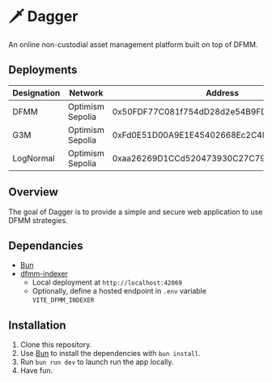# 🗡️ Dagger

An online non-custodial asset management platform built on top of DFMM.

## Deployments

| Designation  |  Network  |  Address |
|--- | --- | --- |
| DFMM  |  Optimism Sepolia  |  0x50FDF77C081f754dD28d2e54B9FD7E0eE14B7a69 |
| G3M  |  Optimism Sepolia  |  0xFd0E51D00A9E1E45402668Ec2C4FdC87AC8f2475 |
| LogNormal  |  Optimism Sepolia  |  0xaa26269D1CCd520473930C27C79EcB523Ac89B21 |


## Overview

The goal of Dagger is to provide a simple and secure web application to use DFMM strategies.

## Dependancies
- [Bun](https://bun.sh/)
- [dfmm-indexer](https://github.com/primitivefinance/dfmm-indexer)
    - Local deployment at `http://localhost:42069`
    - Optionally, define a hosted endpoint in `.env` variable `VITE_DFMM_INDEXER` 

## Installation
1. Clone this repository.
2. Use [Bun](https://bun.sh/) to install the dependencies with `bun install`.
3. Run `bun run dev` to launch run the app locally.
4. Have fun.

